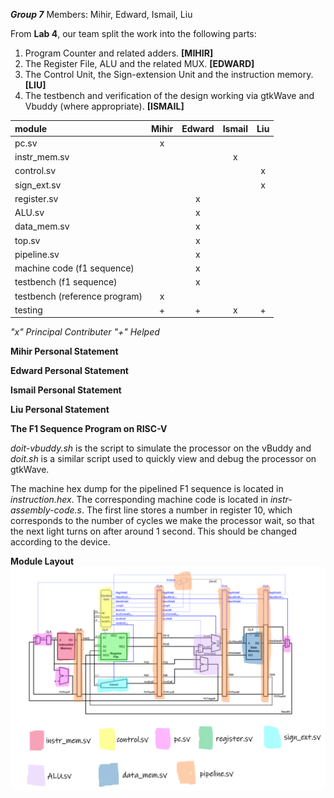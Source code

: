 ***Group 7***
Members:
Mihir, Edward, Ismail, Liu


From **Lab 4**, our team split the work into the following parts:
1) Program Counter and related adders. **[MIHIR]**
2) The Register File, ALU and the related MUX. **[EDWARD]**
3) The Control Unit, the Sign-extension Unit and the instruction memory. **[LIU]**
4) The testbench and verification of the design working via gtkWave and Vbuddy (where appropriate). **[ISMAIL]**

|module|Mihir|Edward|Ismail|Liu|
|:-----|:---:|:----:|:----:|:-:|
|pc.sv|x| | | |
|instr_mem.sv| | |x| |
|control.sv| | | |x|
|sign_ext.sv| | | |x|
|register.sv| |x| | |
|ALU.sv| |x| | |
|data_mem.sv| |x| | |
|top.sv| |x| | |
|pipeline.sv| |x| | |
|machine code (f1 sequence)| |x| | |
|testbench (f1 sequence)| |x| | |
|testbench (reference program)|x|| | |
|testing|+|+|x|+|

*"x" Principal Contributer
"+" Helped*

**Mihir Personal Statement**


**Edward Personal Statement**


**Ismail Personal Statement**


**Liu Personal Statement**

**The F1 Sequence Program on RISC-V**

*doit-vbuddy.sh* is the script to simulate the processor on the vBuddy and *doit.sh* is a similar script used to quickly view and debug the processor on gtkWave.

The machine hex dump for the pipelined F1 sequence is located in *instruction.hex*. The corresponding machine code is located in *instr-assembly-code.s*.
The first line stores a number in register 10, which corresponds to the number of cycles we make the processor wait, so that the next light turns on after around 1 second. This should be changed according to the device. 

**Module Layout**
![Alt text](Module-layout.png?raw=true "layout")
